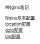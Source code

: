 #Nginx笔记

[Nginx基本配置](./conf-basic.md)  
[location配置](./conf-location.md)  
[gzip配置](./conf-gzip.md)  
[log配置](./conf-log.md)
